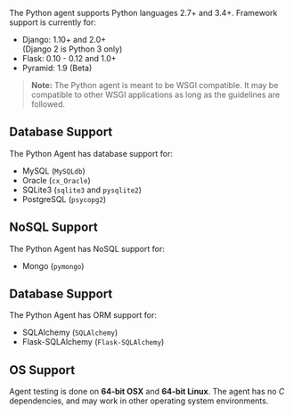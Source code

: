 <!-- 
title: "Supported Technologies"
description: "List of supported technologies"
tags: "installation Python agent frameworks support troubleshooting package"
-->

The Python agent supports Python languages 2.7+ and 3.4+. Framework support is currently for:

* Django:  1.10+ and 2.0+ <br> (Django 2 is Python 3 only)
* Flask:   0.10 - 0.12 and 1.0+ 
* Pyramid: 1.9 (Beta)

>**Note:** The Python agent is meant to be WSGI compatible. It may be compatible to other WSGI applications as long as the guidelines are followed.


## Database Support

The Python Agent has database support for:
 
* MySQL (`MySQLdb`)
* Oracle (`cx_Oracle`)
* SQLite3 (`sqlite3` and `pysqlite2`)
* PostgreSQL (`psycopg2`)

## NoSQL Support

The Python Agent has NoSQL support for:

* Mongo (`pymongo`)

## Database Support

The Python Agent has ORM support for:
 
* SQLAlchemy (`SQLAlchemy`)
* Flask-SQLAlchemy (`Flask-SQLAlchemy`)

## OS Support

Agent testing is done on **64-bit OSX** and **64-bit Linux**. The agent has no *C* dependencies, and may work in other operating system environments.


